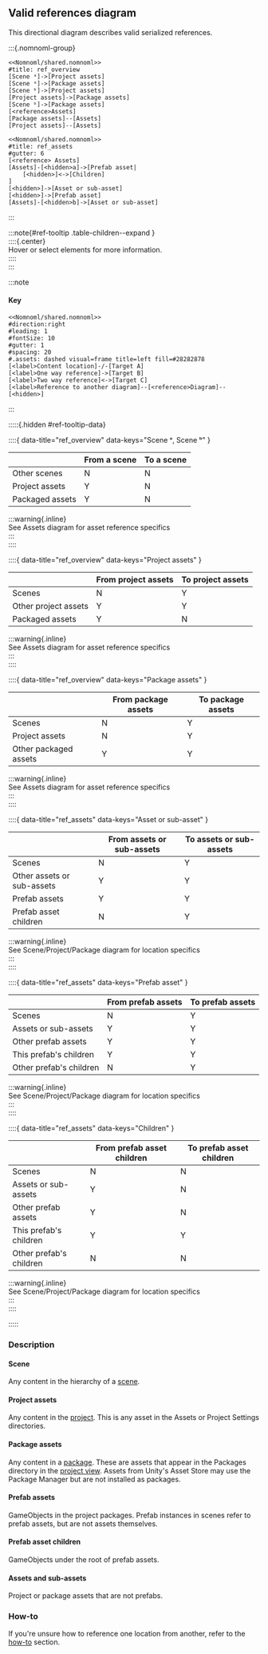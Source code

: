 ## Valid references diagram

<script type="module" src="/Scripts/Interactive/References/validReferences.js?v=1.0.2"></script>  

This directional diagram describes valid serialized references.

:::{.nomnoml-group}

```nomnoml
<<Nomnoml/shared.nomnoml>>
#title: ref_overview
[Scene ᵃ]->[Project assets]
[Scene ᵃ]->[Package assets]
[Scene ᵇ]->[Project assets]
[Project assets]->[Package assets]
[Scene ᵇ]->[Package assets]
[<reference>Assets]
[Package assets]--[Assets]
[Project assets]--[Assets]
```

```nomnoml
<<Nomnoml/shared.nomnoml>>
#title: ref_assets
#gutter: 6
[<reference> Assets]
[Assets]-[<hidden>a]->[Prefab asset|
    [<hidden>]<->[Children]
]
[<hidden>]->[Asset or sub-asset]
[<hidden>]->[Prefab asset]
[Assets]-[<hidden>b]->[Asset or sub-asset]
```
:::

:::note{#ref-tooltip .table-children--expand }  
::::{.center}  
Hover or select elements for more information.  
::::  
:::

:::note  
#### Key
```nomnoml
<<Nomnoml/shared.nomnoml>>
#direction:right
#leading: 1
#fontSize: 10
#gutter: 1
#spacing: 20
#.assets: dashed visual=frame title=left fill=#28282878
[<label>Content location]-/-[Target A]
[<label>One way reference]->[Target B]
[<label>Two way reference]<->[Target C]
[<label>Reference to another diagram]--[<reference>Diagram]--[<hidden>]
```

:::

:::::{.hidden #ref-tooltip-data}  

::::{ data-title="ref_overview" data-keys="Scene ᵃ, Scene ᵇ" }

|                 | From a scene | To a scene |
|-----------------|--------------|------------|
| Other scenes    | N            | N          |
| Project assets  | Y            | N          |
| Packaged assets | Y            | N          |

:::warning{.inline}  
See Assets diagram for asset reference specifics  
:::  
::::  

::::{ data-title="ref_overview" data-keys="Project assets" }  

|                      | From project assets | To project assets |
|----------------------|---------------------|-------------------|
| Scenes               | N                   | Y                 |
| Other project assets | Y                   | Y                 |
| Packaged assets      | Y                   | N                 |

:::warning{.inline}  
See Assets diagram for asset reference specifics  
:::  
::::  

::::{ data-title="ref_overview" data-keys="Package assets" }  

|                       | From package assets | To package assets |
|-----------------------|---------------------|-------------------|
| Scenes                | N                   | Y                 |
| Project assets        | N                   | Y                 |
| Other packaged assets | Y                   | Y                 |

:::warning{.inline}  
See Assets diagram for asset reference specifics  
:::  
::::  

::::{ data-title="ref_assets" data-keys="Asset or sub-asset" }

|                               | From assets or sub-assets | To assets or sub-assets |
|-------------------------------|---------------------------|-------------------------|
| Scenes                        | N                         | Y                       |
| Other assets or sub-assets    | Y                         | Y                       |
| Prefab assets                 | Y                         | Y                       |
| Prefab asset children         | N                         | Y                       |

:::warning{.inline}  
See Scene/Project/Package diagram for location specifics  
:::  
::::  

::::{ data-title="ref_assets" data-keys="Prefab asset" }

|                         | From prefab assets | To prefab assets |
|-------------------------|--------------------|------------------|
| Scenes                  | N                  | Y                |
| Assets or sub-assets    | Y                  | Y                |
| Other prefab assets     | Y                  | Y                |
| This prefab's children  | Y                  | Y                |
| Other prefab's children | N                  | Y                |

:::warning{.inline}  
See Scene/Project/Package diagram for location specifics  
:::  
::::  

::::{ data-title="ref_assets" data-keys="Children" }

|                         | From prefab asset children | To prefab asset children |
|-------------------------|----------------------------|--------------------------|
| Scenes                  | N                          | N                        |
| Assets or sub-assets    | Y                          | N                        |
| Other prefab assets     | Y                          | N                        |
| This prefab's children  | Y                          | Y                        |
| Other prefab's children | N                          | N                        |
:::warning{.inline}  
See Scene/Project/Package diagram for location specifics  
:::  
::::

:::::

### Description
#### Scene
Any content in the hierarchy of a [scene](https://docs.unity3d.com/Manual/CreatingScenes.html).
#### Project assets
Any content in the [project](https://docs.unity3d.com/Manual/ProjectView.html). This is any asset in the Assets or Project Settings directories.
#### Package assets
Any content in a [package](https://docs.unity3d.com/Manual/PackagesList.html). These are assets that appear in the Packages directory in the [project view](https://docs.unity3d.com/Manual/ProjectView.html). Assets from Unity's Asset Store may use the Package Manager but are not installed as packages.
#### Prefab assets
GameObjects in the project packages. Prefab instances in scenes refer to prefab assets, but are not assets themselves.
#### Prefab asset children
GameObjects under the root of prefab assets.
#### Assets and sub-assets
Project or package assets that are not prefabs.

### How-to
If you're unsure how to reference one location from another, refer to the [how-to](Serialized%20References.md#how-to) section.